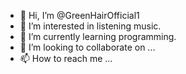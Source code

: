 - 👋 Hi, I’m @GreenHairOfficial1
- 👀 I’m interested in listening music.
- 🌱 I’m currently learning programming.
- 💞️ I’m looking to collaborate on ...
- 📫 How to reach me ...

<!---
GreenHairOfficial1/GreenHairOfficial1 is a ✨ special ✨ repository because its `README.md` (this file) appears on your GitHub profile.
You can click the Preview link to take a look at your changes.
--->
